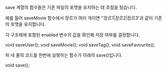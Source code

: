 save 계열의 함수들은 기존 파일의 포맷을 유지하는 데 초점을 뒀습니다.

예를 들어 saveMovie 함수에서 장르가 여러 개이면 ''장르1|장르2|장르3'과 같이 기존의 포맷을 유지합니다.

각 구조체에 포함된 enabled 변수의 값을 확인해 저장 여부를 결정합니다.

void saveUser();
void saveMovie();
void saveTag();
void saveFavourite();

위 네 줄의 코드를 한번에 실행하는 함수가 아래의 save()입니다.

void save();

